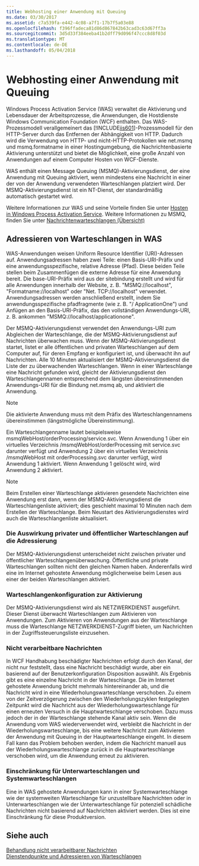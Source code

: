 ```yaml
---
title: Webhosting einer Anwendung mit Queuing
ms.date: 03/30/2017
ms.assetid: c7a539fa-e442-4c08-a7f1-17b7f5a03e88
ms.openlocfilehash: f396ffadeca81d86d867842b63cad3c63d67ff3a
ms.sourcegitcommit: 3d5d33f384eeba41b2dff79d096f47ccc8d8f03d
ms.translationtype: MT
ms.contentlocale: de-DE
ms.lasthandoff: 05/04/2018
---
```

# <a name="web-hosting-a-queued-application"></a>Webhosting einer Anwendung mit Queuing
Windows Process Activation Service (WAS) verwaltet die Aktivierung und Lebensdauer der Arbeitsprozesse, die Anwendungen, die Hostdienste Windows Communication Foundation (WCF) enthalten. Das WAS-Prozessmodell verallgemeinert das [!INCLUDE[iis601](../../../../includes/iis601-md.md)]-Prozessmodell für den HTTP-Server durch das Entfernen der Abhängigkeit von HTTP. Dadurch wird die Verwendung von HTTP- und nicht-HTTP-Protokollen wie net.msmq und msmq.formatname in einer Hostingumgebung, die Nachrichtenbasierte Aktivierung unterstützt und bietet die Möglichkeit, eine große Anzahl von Anwendungen auf einem Computer Hosten von WCF-Dienste.  
  
 WAS enthält einen Message Queuing (MSMQ)-Aktivierungsdienst, der eine Anwendung mit Queuing aktiviert, wenn mindestens eine Nachricht in einer der von der Anwendung verwendeten Warteschlangen platziert wird. Der MSMQ-Aktivierungsdienst ist ein NT-Dienst, der standardmäßig automatisch gestartet wird.  
  
 Weitere Informationen zur WAS und seine Vorteile finden Sie unter [Hosten in Windows Process Activation Service](../../../../docs/framework/wcf/feature-details/hosting-in-windows-process-activation-service.md). Weitere Informationen zu MSMQ, finden Sie unter [Nachrichtenwarteschlangen (Übersicht)](../../../../docs/framework/wcf/feature-details/queues-overview.md)  
  
## <a name="queue-addressing-in-was"></a>Adressieren von Warteschlangen in WAS  
 WAS-Anwendungen weisen Uniform Resource Identifier (URI)-Adressen auf. Anwendungsadressen haben zwei Teile: einen Basis-URI-Präfix und eine anwendungsspezifische, relative Adresse (Pfad). Diese beiden Teile stellen beim Zusammenfügen die externe Adresse für eine Anwendung bereit. Die base-URI-Präfix wird aus der sitebindung erstellt und wird für alle Anwendungen innerhalb der Website, z. B. "MSMQ://localhost", "Formatname://localhost" oder "Net. TCP://localhost" verwendet. Anwendungsadressen werden anschließend erstellt, indem Sie anwendungsspezifische pfadfragmente (wie z. B. "/ ApplicationOne") und Anfügen an den Basis-URI-Präfix, das den vollständigen Anwendungs-URI, z. B. ankommen "MSMQ://localhost/applicationone".  
  
 Der MSMQ-Aktivierungsdienst verwendet den Anwendungs-URI zum Abgleichen der Warteschlange, die der MSMQ-Aktivierungsdienst auf Nachrichten überwachen muss. Wenn der MSMQ-Aktivierungsdienst startet, listet er alle öffentlichen und privaten Warteschlangen auf dem Computer auf, für deren Empfang er konfiguriert ist, und überwacht ihn auf Nachrichten. Alle 10 Minuten aktualisiert der MSMQ-Aktivierungsdienst die Liste der zu überwachenden Warteschlangen. Wenn in einer Warteschlange eine Nachricht gefunden wird, gleicht der Aktivierungsdienst den Warteschlangennamen entsprechend dem längsten übereinstimmenden Anwendungs-URI für die Bindung net.msmq ab, und aktiviert die Anwendung.  
  
> [!NOTE]
>  Die aktivierte Anwendung muss mit dem Präfix des Warteschlangennamens übereinstimmen (längstmögliche Übereinstimmung).  
  
 Ein Warteschlangenname lautet beispielsweise msmqWebHost/orderProcessing/service.svc. Wenn Anwendung 1 über ein virtuelles Verzeichnis /msmqWebHost/orderProcessing mit service.svc darunter verfügt und Anwendung 2 über ein virtuelles Verzeichnis /msmqWebHost mit orderProcessing.svc darunter verfügt, wird Anwendung 1 aktiviert. Wenn Anwendung 1 gelöscht wird, wird Anwendung 2 aktiviert.  
  
> [!NOTE]
>  Beim Erstellen einer Warteschlange aktivieren gesendete Nachrichten eine Anwendung erst dann, wenn der MSMQ-Aktivierungsdienst die Warteschlangenliste aktiviert; dies geschieht maximal 10 Minuten nach dem Erstellen der Warteschlange. Beim Neustart des Aktivierungsdienstes wird auch die Warteschlangenliste aktualisiert.  
  
### <a name="the-effect-of-private-and-public-queues-on-addressing"></a>Die Auswirkung privater und öffentlicher Warteschlangen auf die Adressierung  
 Der MSMQ-Aktivierungsdienst unterscheidet nicht zwischen privater und öffentlicher Warteschlangenüberwachung. Öffentliche und private Warteschlangen sollten nicht den gleichen Namen haben. Anderenfalls wird eine im Internet gehostete Anwendung möglicherweise beim Lesen aus einer der beiden Warteschlangen aktiviert.  
  
### <a name="queue-configuration-for-activation"></a>Warteschlangenkonfiguration zur Aktivierung  
 Der MSMQ-Aktivierungsdienst wird als NETZWERKDIENST ausgeführt. Dieser Dienst überwacht Warteschlangen zum Aktivieren von Anwendungen. Zum Aktivieren von Anwendungen aus der Warteschlange muss die Warteschlange NETZWERKDIENST-Zugriff bieten, um Nachrichten in der Zugriffssteuerungsliste einzusehen.  
  
### <a name="poison-messaging"></a>Nicht verarbeitbare Nachrichten  
 In WCF Handhabung beschädigter Nachrichten erfolgt durch den Kanal, der nicht nur feststellt, dass eine Nachricht beschädigt wurde, aber ein basierend auf der Benutzerkonfiguration Disposition auswählt. Als Ergebnis gibt es eine einzelne Nachricht in der Warteschlange. Die im Internet gehostete Anwendung bricht mehrmals hintereinander ab, und die Nachricht wird in eine Wiederholungswarteschlange verschoben. Zu einem von der Zeitverzögerung zwischen den Wiederholungszyklen festgelegten Zeitpunkt wird die Nachricht aus der Wiederholungswarteschlange für einen erneuten Versuch in die Hauptwarteschlange verschoben. Dazu muss jedoch der in der Warteschlange stehende Kanal aktiv sein. Wenn die Anwendung vom WAS wiederverwendet wird, verbleibt die Nachricht in der Wiederholungswarteschlange, bis eine weitere Nachricht zum Aktivieren der Anwendung mit Queuing in der Hauptwarteschlange eingeht. In diesem Fall kann das Problem behoben werden, indem die Nachricht manuell aus der Wiederholungswarteschlange zurück in die Hauptwarteschlange verschoben wird, um die Anwendung erneut zu aktivieren.  
  
### <a name="subqueue-and-system-queue-caveat"></a>Einschränkung für Unterwarteschlangen und Systemwarteschlangen  
 Eine in WAS gehostete Anwendungen kann in einer Systemwarteschlange wie der systemweiten Warteschlange für unzustellbare Nachrichten oder in Unterwarteschlangen wie der Unterwarteschlange für potenziell schädliche Nachrichten nicht basierend auf Nachrichten aktiviert werden. Dies ist eine Einschränkung für diese Produktversion.  
  
## <a name="see-also"></a>Siehe auch  
 [Behandlung nicht verarbeitbarer Nachrichten](../../../../docs/framework/wcf/feature-details/poison-message-handling.md)  
 [Dienstendpunkte und Adressieren von Warteschlangen](../../../../docs/framework/wcf/feature-details/service-endpoints-and-queue-addressing.md)
